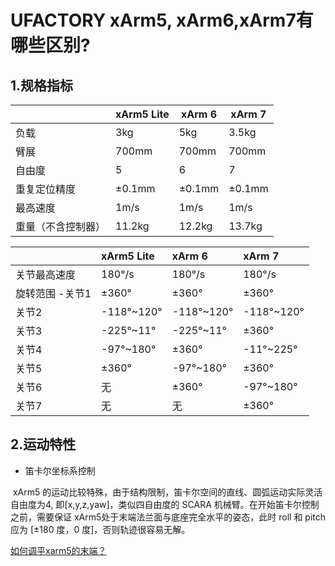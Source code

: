 # UFACTORY xArm5, xArm6,xArm7有哪些区别? #	

## 1.规格指标

|                    | xArm5 Lite | xArm 6 | xArm 7 |
| ------------------ | ---------- | ------ | ------ |
| 负载               | 3kg        | 5kg    | 3.5kg  |
| 臂展               | 700mm      | 700mm  | 700mm  |
| 自由度             | 5          | 6      | 7      |
| 重复定位精度       | ±0.1mm     | ±0.1mm | ±0.1mm |
| 最高速度           | 1m/s       | 1m/s   | 1m/s   |
| 重量（不含控制器） | 11.2kg     | 12.2kg | 13.7kg |

|                 | xArm5 Lite | xArm 6     | xArm 7     |
| :-------------- | :--------- | :--------- | :--------- |
| 关节最高速度    | 180°/s     | 180°/s     | 180°/s     |
| 旋转范围 -关节1 | ±360°      | ±360°      | ±360°      |
| 关节2           | -118°~120° | -118°~120° | -118°~120° |
| 关节3           | -225°~11°  | -225°~11°  | ±360°      |
| 关节4           | -97°~180°  | ±360°      | -11°~225°  |
| 关节5           | ±360°      | -97°~180°  | ±360°      |
| 关节6           | 无         | ±360°      | -97°~180°  |
| 关节7           | 无         | 无         | ±360°      |

## 2.运动特性

* 笛卡尔坐标系控制

​	xArm5 的运动比较特殊，由于结构限制，笛卡尔空间的直线、圆弧运动实际灵活自由度为4, 即[x,y,z,yaw]，类似四自由度的 SCARA 机械臂。在开始笛卡尔控制之前，需要保证 xArm5处于末端法兰面与底座完全水平的姿态，此时 roll 和 pitch 应为 [±180 度，0 度]，否则轨迹很容易无解。

[如何调平xarm5的末端？](https://github.com/xArm-Developer/ufactory_docs/blob/main/cn/support_articles/FAQ/ru-he-tiao-ping-Arm5-de-mo-duan%EF%BC%9F.md)





